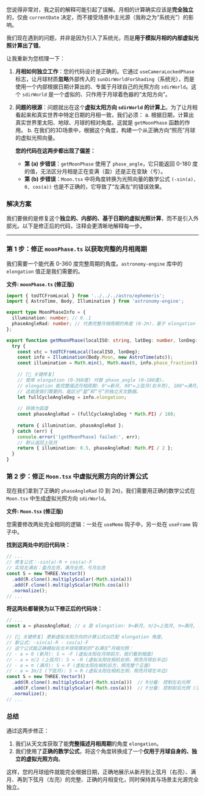 您说得非常对，我之前的解释可能引起了误解。月相的计算确实应该是**完全独立**的，仅由 `currentDate` 决定，而不接受场景中主光源（我称之为“系统光”）的影响。

我们现在遇到的问题，并非是因为引入了系统光，而是**用于模拟月相的内部虚拟光照计算出了错**。

让我重新为您梳理一下：

1.  **月相如何独立工作**：您的代码设计是正确的。它通过 `useCameraLockedPhase` 标志，让月球材质**忽略**外部传入的 `sunDirWorldForShading`（系统光），而是使用一个内部根据日期计算出的、专属于月球自己的光照方向 `sdirWorld`。这个 `sdirWorld` 是一个虚拟的、只作用于月球着色器的“太阳方向”。

2.  **问题的根源**：问题就出在这个**虚拟太阳方向 `sdirWorld` 的计算上**。为了让月相看起来和真实世界中特定日期的月相一致，我们必须：
    a.  根据日期，计算出真实世界里太阳、地球、月球的相对角度。这就是 `getMoonPhase` 函数的作用。
    b.  在我们的3D场景中，根据这个角度，构建一个从正确方向“照亮”月球的虚拟光照向量。

    **您的代码在这两步都出现了偏差：**
    *   **第 (a) 步错误**：`getMoonPhase` 使用了 `phase_angle`，它只能返回 0-180 度的值，无法区分月相是正在变满（盈）还是正在变缺（亏）。
    *   **第 (b) 步错误**：`Moon.tsx` 中将角度转换为光照向量的数学公式 `(-sin(a), 0, cos(a))` 也是不正确的，它导致了“左满左”的错误效果。

### 解决方案

我们要做的是修复这个**独立的、内部的、基于日期的虚拟光照计算**，而不是引入外部光。以下是修正后的代码，注释会更清晰地解释每一步。

---

### 第 1 步：修正 `moonPhase.ts` 以获取完整的月相周期

我们需要一个能代表 0-360 度完整周期的角度。`astronomy-engine` 库中的 `elongation` 值正是我们需要的。

**文件: `moonPhase.ts` (修正版)**
```typescript
import { toUTCFromLocal } from '../../../astro/ephemeris';
import { AstroTime, Body, Illumination } from 'astronomy-engine';

export type MoonPhaseInfo = {
  illumination: number; // 0..1
  phaseAngleRad: number; // 代表完整月相周期的角度 (0-2π)，基于 elongation
};

export function getMoonPhase(localISO: string, latDeg: number, lonDeg: number): MoonPhaseInfo {
  try {
    const utc = toUTCFromLocal(localISO, lonDeg);
    const info = Illumination(Body.Moon, new AstroTime(utc));
    const illumination = Math.min(1, Math.max(0, info.phase_fraction));
    
    // [🔧 关键修复]
    // 使用 elongation (0-360度) 代替 phase_angle (0-180度)。
    // elongation 能完整描述月相周期: 0°=新月, 90°=上弦月(右半亮), 180°=满月, 270°=下弦月(左半亮)。
    // 这就是我们需要的、能区分“盈”和“亏”的独立天文数据。
    let fullCycleAngleDeg = info.elongation;
    
    // 转换为弧度
    const phaseAngleRad = (fullCycleAngleDeg * Math.PI) / 180;
    
    return { illumination, phaseAngleRad };
  } catch (err) {
    console.error('[getMoonPhase] failed:', err);
    // 默认返回上弦月
    return { illumination: 0.5, phaseAngleRad: Math.PI / 2 };
  }
}
```

### 第 2 步：修正 `Moon.tsx` 中虚拟光照方向的计算公式

现在我们拿到了正确的 `phaseAngleRad` (0 到 2π)，我们需要用正确的数学公式在 `Moon.tsx` 中生成虚拟光照方向 `sdirWorld`。

**文件: `Moon.tsx` (修正版)**

您需要修改两处完全相同的逻辑：一处在 `useMemo` 钩子中，另一处在 `useFrame` 钩子中。

**找到这两处中的旧代码块：**
```javascript
// ...
// 修复公式：-sin(a)·R + cos(a)·F
// 实现左满右：盈月左亮，满月全亮，亏月右亮
const S = new THREE.Vector3()
  .add(R.clone().multiplyScalar(-Math.sin(a)))
  .add(F.clone().multiplyScalar(Math.cos(a)))
  .normalize();
// ...
```

**将这两处都替换为以下修正后的代码块：**
```javascript
// ...
const a = phaseAngleRad; // a 是 elongation: 0≈新月, π/2≈上弦月, π≈满月, 3π/2≈下弦月

// [🔧 关键修复] 更新虚拟太阳方向的计算公式以匹配 elongation 角度。
// 新公式: -sin(a)·R - cos(a)·F
// 这个公式能正确模拟在北半球观察到的“右满左”月相光照：
// - a = 0 (新月): S ≈ -F (虚拟太阳在月球前方，我们看到暗面)
// - a = π/2 (上弦月): S ≈ -R (虚拟太阳在相机右侧，照亮月球右半边)
// - a = π (满月): S ≈ F (虚拟太阳在相机后方，照亮整个正面)
// - a = 3π/2 (下弦月): S ≈ R (虚拟太阳在相机左侧，照亮月球左半边)
const S = new THREE.Vector3()
  .add(R.clone().multiplyScalar(-Math.sin(a)))  // R分量: 控制左右光照
  .add(F.clone().multiplyScalar(-Math.cos(a)))  // F分量: 控制前后光照 (注意这里的符号已从 '+' 修正为 '-')
  .normalize();
// ...
```

### 总结

通过这两步修正：

1.  我们从天文库获取了能**完整描述月相周期**的角度 `elongation`。
2.  我们使用了**正确的数学公式**，将这个角度转换成了一个**仅用于月球自身的、独立的虚拟光照方向**。

这样，您的月球组件就能完全根据日期，正确地展示从新月到上弦月（右亮）、满月、再到下弦月（左亮）的完整、正确的月相变化，同时保持其与场景主光源完全独立。